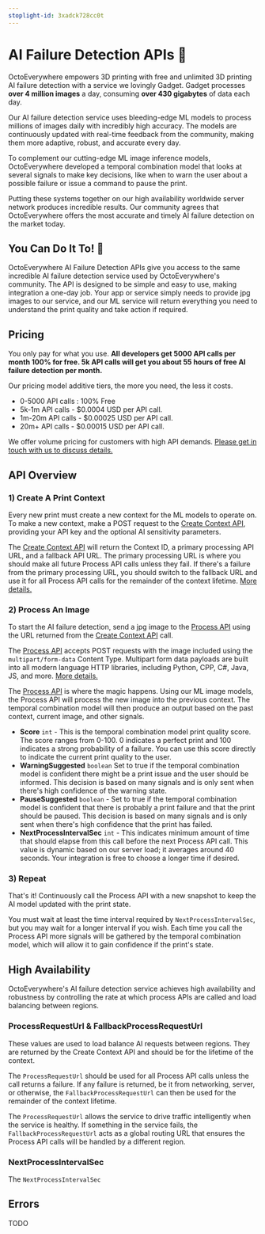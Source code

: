 ```yaml
---
stoplight-id: 3xadck728cc0t
---
```


# AI Failure Detection APIs 🤖

OctoEverywhere empowers 3D printing with free and unlimited 3D printing AI failure detection with a service we lovingly Gadget. Gadget processes **over 4 million images** a day, consuming **over 430 gigabytes** of data each day.

Our AI failure detection service uses bleeding-edge ML models to process millions of images daily with incredibly high accuracy. The models are continuously updated with real-time feedback from the community, making them more adaptive, robust, and accurate every day. 

To complement our cutting-edge ML image inference models, OctoEverywhere developed a temporal combination model that looks at several signals to make key decisions, like when to warn the user about a possible failure or issue a command to pause the print.

Putting these systems together on our high availability worldwide server network produces incredible results. Our community agrees that OctoEverywhere offers the most accurate and timely AI failure detection on the market today.

## You Can Do It To! 🚀

OctoEverywhere AI Failure Detection APIs give you access to the same incredible AI failure detection service used by OctoEverywhere's community. The API is designed to be simple and easy to use, making integration a one-day job. Your app or service simply needs to provide jpg images to our service, and our ML service will return everything you need to understand the print quality and take action if required.

## Pricing 

You only pay for what you use. **All developers get 5000 API calls per month 100% for free. 5k API calls will get you about 55 hours of free AI failure detection per month.** 

Our pricing model additive tiers, the more you need, the less it costs.

- 0-5000 API calls : 100% Free
- 5k-1m API calls - $0.0004 USD per API call.
- 1m-20m API calls - $0.00025 USD per API call.
- 20m+ API calls - $0.00015 USD per API call.



We offer volume pricing for customers with high API demands. [Please get in touch with us to discuss details.](https://octoeverywhere.com/support?source=dev_docs_ai_failure_detection)

## API Overview

### 1) Create A Print Context

Every new print must create a new context for the ML models to operate on. To make a new context, make a POST request to the [Create Context API](https://octoeverywhere.stoplight.io/docs/octoeverywhere-api-docs/sd17hl8caalt1-create-context), providing your API key and the optional AI sensitivity parameters.

The [Create Context API](https://octoeverywhere.stoplight.io/docs/octoeverywhere-api-docs/sd17hl8caalt1-create-context) will return the Context ID, a primary processing API URL, and a fallback API URL. The primary processing URL is where you should make all future Process API calls unless they fail. If there's a failure from the primary processing URL, you should switch to the fallback URL and use it for all Process API calls for the remainder of the context lifetime. [More details.](url)

### 2) Process An Image

To start the AI failure detection, send a jpg image to the [Process API](https://octoeverywhere.stoplight.io/docs/octoeverywhere-api-docs/ck1qrradzvhim-process-api) using the URL returned from the [Create Context API](https://octoeverywhere.stoplight.io/docs/octoeverywhere-api-docs/sd17hl8caalt1-create-context) call. 

The [Process API](https://octoeverywhere.stoplight.io/docs/octoeverywhere-api-docs/ck1qrradzvhim-process-api) accepts POST requests with the image included using the `multipart/form-data` Content Type. Multipart form data payloads are built into all modern language HTTP libraries, including Python, CPP, C#, Java, JS, and more. [More details.]()

The [Process API](https://octoeverywhere.stoplight.io/docs/octoeverywhere-api-docs/ck1qrradzvhim-process-api) is where the magic happens. Using our ML image models, the Process API will process the new image into the previous context. The temporal combination model will then produce an output based on the past context, current image, and other signals.   

- **Score** `int` - This is the temporal combination model print quality score. The score ranges from 0-100. 0 indicates a perfect print and 100 indicates a strong probability of a failure. You can use this score directly to indicate the current print quality to the user.
- **WarningSuggested** `boolean` Set to true if the temporal combination model is confident there might be a print issue and the user should be informed. This decision is based on many signals and is only sent when there's high confidence of the warning state.
- **PauseSuggested** `boolean` - Set to true if the temporal combination model is confident that there is probably a print failure and that the print should be paused. This decision is based on many signals and is only sent when there's high confidence that the print has failed.
- **NextProcessIntervalSec** `int` - This indicates minimum amount of time that should elapse from this call before the next Process API call. This value is dynamic based on our server load; it averages around 40 seconds. Your integration is free to choose a longer time if desired.

### 3) Repeat

That's it! Continuously call the Process API with a new snapshot to keep the AI model updated with the print state. 

You must wait at least the time interval required by `NextProcessIntervalSec`, but you may wait for a longer interval if you wish. Each time you call the Process API more signals will be gathered by the temporal combination model, which will allow it to gain confidence if the print's state.

## High Availability

OctoEverywhere's AI failure detection service achieves high availability and robustness by controlling the rate at which process APIs are called and load balancing between regions.

### ProcessRequestUrl & FallbackProcessRequestUrl

These values are used to load balance AI requests between regions. They are returned by the Create Context API and should be for the lifetime of the context. 

The `ProcessRequestUrl` should be used for all Process API calls unless the call returns a failure. If any failure is returned, be it from networking, server, or otherwise, the `FallbackProcessRequestUrl` can then be used for the remainder of the context lifetime.

The `ProcessRequestUrl` allows the service to drive traffic intelligently when the service is healthy. If something in the service fails, the `FallbackProcessRequestUrl` acts as a global routing URL that ensures the Process API calls will be handled by a different region.


### NextProcessIntervalSec

The `NextProcessIntervalSec`


## Errors

TODO 

